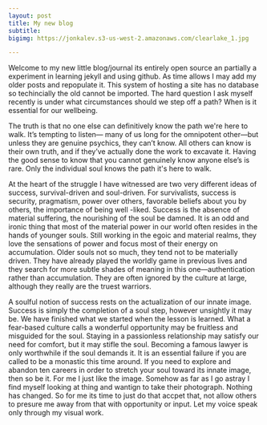 ```yaml
---
layout: post
title: My new blog
subtitle: 
bigimg: https://jonkalev.s3-us-west-2.amazonaws.com/clearlake_1.jpg

---
```


Welcome to my new little blog/journal its entirely open source an partially a experiment in learning jekyll and using github. As time allows I may add my older posts and repopulate it. This system of hosting a site has no database so techincially the old cannot be imported. 
The hard question I ask myself recently is under what circumstances should we step off a path? When is it essential for our wellbeing.

The truth is that no one else can definitively know the path we're here to walk. It’s tempting to listen— many of us long for the omnipotent other—but unless they are genuine psychics, they can’t know. All others can know is their own truth, and if they’ve actually done the work to excavate it. Having the good sense to know that you cannot genuinely know anyone else’s is rare. Only the individual soul knows the path it's here to walk. 

At the heart of the struggle I have witnessed are two very different ideas of success, survival-driven and soul-driven. For survivalists, success is security, pragmatism, power over others, favorable beliefs about you by others, the importance of being well -liked. 
Success is the absence of material suffering, the nourishing of the soul be damned. It is an odd and ironic thing that most of the material power in our world often resides in the hands of younger souls. Still working in the egoic and material realms, they love the sensations of power and focus most of their energy on accumulation. 
Older souls not so much, they tend not to be materially driven. They have already played the worldly game in previous lives and they search for more subtle shades of meaning in this one—authentication rather than accumulation. They are often ignored by the culture at large, although they really are the truest warriors.

A soulful notion of success rests on the actualization of our innate image. Success is simply the completion of a soul step, however unsightly it may be. We have finished what we started when the lesson is learned. What a fear-based culture calls a wonderful opportunity may be fruitless and misguided for the soul. Staying in a passionless relationship may satisfy our need for comfort, but it may stifle the soul. Becoming a famous lawyer is only worthwhile if the soul demands it. It is an essential failure if you are called to be a monastic this time around. If you need to explore and abandon ten careers in order to stretch your soul toward its innate image, then so be it. 
For me I just like the image. Somehow as far as I go astray I find myself looking at thing and wantign to take their photograph.
Nothing has changed. So for me its time to just do that accpet that, not allow others to presure me away from that with opportunity or input.
Let my voice speak only through my visual work.

